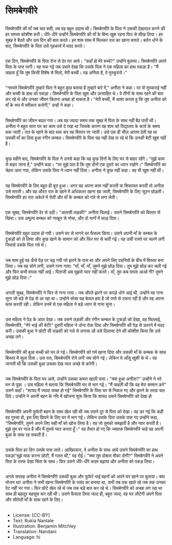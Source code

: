 # सिमबेगवीरे

##
सिमबेगवीरे की माँ जब चल बसी, तब वह बहुत उदास थी। सिमबेगवीरे के पिता ने उसकी देखभाल करने की हर सम्भव कोशीश करी। धीरे-धीरे उन्होंने सिमबेगवीरे की माँ के बिना खुश रहना फिर से सीख लिया। हर सुबह वे बैठते और उस दिन की बात करते। हर शाम साथ में मिलकर रात का खाना बनाते। बर्तन धोने के बाद, सिमबेगवीरे के पिता उसे गृहकार्य में मदद करते।

##
 एक दिन, सिमबेगवीरे के पिता रोज से देर घर आये। "कहाँ हो मेरे बच्चे?" उन्होंने बुलाया। सिमबेगवीरे अपने पिता के पास भागी। वह रुक गई जब उसने देखा कि उसके पिता ने एक महिला का हाथ पकड़ा है। "मैं चाहता हूँ कि तुम किसी विशेष से मिलो, मेरी बच्ची। यह अनिता है, वे मुस्कुराये।"

##
"नमस्ते सिमबेगवीरे तुम्हारे पिता ने बहुत कुछ बताया है तुम्हारे बारे में," अनीता ने कहा। पर वो मुस्कराई नहीं और बच्ची के हाथ को पकड़ा। सिमबेगवीरे के पिता खुश और उत्साहित थे। वे तीनों के साथ रहने की बात कर रहे थे और उनका जीवन कितना अच्छा हो सकता है। "मेरी बच्ची, मैं आशा करता हु कि तुम अनीता को माँ के रूप में स्वीकार करोगी," उन्हों ने कहा।

##
सिमबेगवीरे का जीवन बदल गया। अब वह ज्यादा समय तक सुबह में पिता के साथ नहीं बैठ पाती थी। अनीता ने बहुत सारा घर का काम उसे दे रखा था जिसके कारण वह शाम को विद्यालय के कार्य के समय थक जाती। रात के खाने के बाद थक कर वह बिस्तर पर जाती। उसे एक ही चीज़ आराम देती वह था उसकी माँ का दिया हुआ रंगीन कम्बल। सिमबेगवीरे के पिता यह नहीं देख पा रहे थे कि उनकी बेटी खुश नहीं है।

##
कुछ महीने बाद, सिमबेगवीरे के पिता ने उनसे कहा कि वह कुछ दिनों के लिए घर से बाहर रहेंगे। "मुझे काम से बाहर जाना है," उन्होंने कहा। "पर मुझे पता है कि तुम दोनों एक दूसरे का ध्यान रखोगे।" सिमबेगवीरे का चेहरा उतर गया, लेकिन उसके पिता ने ध्यान नहीं दिया। अनीता ने कुछ नहीं कहा। वह भी खुश नहीं थी।

##
यह सिमबेगवीरे के लिए बहुत ही बुरा हुआ। अगर वह अपना काम नहीं करती या शिकायत करती तो अनीता उसे मारती। और वह औरत रात के खाने में अधिकतर खाना खा जाती, सिमबेगवीरे के लिए जूठन छोड़ती। सिमबेगवीरे हर रात अकेले में रोती और माँ के कम्बल को गले से लगा लेती।

##
एक सुबह, सिमबेगवीरे देर से उठी। "आलसी लड़की!" अनीता चिलाई। उसने सिमबेगवीरे को बिस्तर से खिंचा। उस अमूल्य कम्बल को नाखून से नोचा, और दो भागों में फाड़ दिया।

##
सिमबेगवीरे बहुत उदास हो गयी। उसने घर से भागने का फैसला किया। उसने अपनी माँ के कम्बल के टुकड़ों को ले लिया और कुछ खाने के सामान को और फिर घर से चली गई। वह उसी रास्ते पर चलने लगी जिससे उसके पिता गये थे।

##
जब शाम हुई वह ऊँचे पेड़ पर चढ़ गयी जो झरने के पास था और अपने लिए टहनियों के बीच में बिस्तर बना लिया। जब वह सोने लगी, उसने गाना गाया: "माँ, माँ, माँ, तुमने मुझे छोड़ दिया। तुम मुझे छोड़ कर चली गई और फिर कभी वापस नहीं आई। पिताजी अब मुझसे प्यार नहीं करते। माँ, तुम कब वापस आओ गी? तुमने मुझे छोड़ दिया।"

##
अगली सुबह, सिमबेगवीरे ने फिर से गाना गाया। जब औरते झरने पर कपड़े धोने आई थी, उन्होंने वह गाना सुना जो बड़े से पेड़ से आ रहा था। उन्होने सोचा यह केवल हवा है जो पत्तो से टकरा रही है और वह अपना काम करती रही। लेकिन उनमें से एक महिला ने बड़े ध्यान से गाना सुना।

##
उस महिला ने पेड़ के अंदर देखा। जब उसने लड़की और रंगीन कम्बल के टुकड़ों को देखा, वह चिल्लाई, सिमबेगवीरे, "मेरे भाई की बेटी!" दूसरी महिला ने धोना रोक दिया और सिमबेगवीरे की पेड़ से उतरने में मदद करी। उसकी बुआ ने छोटी सी लड़की को गले से लगाया औ उसे दिलासा देने की <xxxxxxxxxx> कोशीश किया कि उसे अच्छा लगे।

##
सिमबेगवीरे की बुआ बच्ची को घर ले गई। सिमबेगवीरे को गर्म खाना दिया और उसकी माँ के कम्बक के साथ बिस्तर में सुला दिया। उस रात, सिमबेगवीरे रोने लगी जब सोने गई। लेकिन ये आँसू खुशी के थे। वह जानती थी कि उसकी बुआ उसका देख भाल अच्छे से करेगी।

##
जब सिमबेगवीरे के पिता घर आये, उन्होंने उसका कमरा खाली पाया। "क्या हुआ अनीता?" उन्होंने ने भरे मन से पूछा । उस महिला ने बताया कि सिमबेगवीरे घर से भाग गई। "मैं चाहती थी कि वह मेरा सम्मान करे" उसने कहाँ। "शायद मैं ज्यादा सख्त हो गई" सिमबेगवीरे के पिता घर से निकल गए और झरने के तरफ़ चल दिये। उन्होंने ने अपनी बहन के गाँव में खोजना शुरू किया कि शायद उसने सिमबेगवीरे को देखा हो

##
सिमबेगवीरे अपनी फुफेरी बहन के साथ खेल रही थी जब उसने दूर से पिता को देखा। वह डर गई कि कही वह गुस्सा हो, इस लिए छिपने के लिए घर में भाग गई। लेकिन उसके पिता उसके पास गए उन्होंने कहा, "सिमबेगवीरे, तुमने अपने लिए सही माँ को खोज लिया है। वह जो तुमको समझती है और प्यार करती है। मुझे तुम पर नाज़ है और मैं तुमसे प्यार करता हूँ।" वह तैयार हो गए कि जबतक सिमबेगवीरे चाहे वह अपनी बुआ के साथ रह सकती है।

##
उसके पिता हर दिन उसके पास जाते। आखिरकार, वे अनीता के साथ आये उसने सिमबेगवीरे का हाथ पकड़ा"मुझे माफ़ करना छोटी, मैं गलत थी," वह रोई। "क्या तुम दोबारा मौका दोगी?" सिमबेगवीरे ने अपने पिता के तरफ देखा चिंता के साथ। फिर उसने धीरे-धीरे कदम बढ़ाया और अनीता को पकड़ लिया।

##
अगले सप्ताह अनीता ने सिमबेगवीरे उसकी बुआ और फुफेरे भाई बहनों को अपने घर खाने पर बुलाया। क्या भोजन था! अनीता ने सभी खाना सिमबेगवीरे के पसंद का बनाया था, सभी तब तक खाते रहे जब तक उनका पेट नहीं भर गया। फिर छोटे खेल रहे थे जब तक बड़े बात कर रहे थे। सिमबेगवीरे को अच्छा लग रहा था साथ ही बहादुर महसूस कर रही थी। उसने फैसला लिया जल्द ही, बहुत जल्द, वह घर लौटेगी अपने पिता और सौतेली माँ के साथ रहने के लिए।

##
* License: [CC-BY]
* Text: Rukia Nantale
* Illustration: Benjamin Mitchley
* Translation: Nandani
* Language: hi
